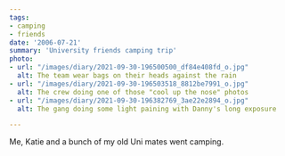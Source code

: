 ```yaml
---
tags:
- camping
- friends
date: '2006-07-21'
summary: 'University friends camping trip'
photo:
- url: "/images/diary/2021-09-30-196500500_df84e408fd_o.jpg"
  alt: The team wear bags on their heads against the rain
- url: "/images/diary/2021-09-30-196503518_8812be7991_o.jpg"
  alt: The crew doing one of those "cool up the nose" photos
- url: "/images/diary/2021-09-30-196382769_3ae22e2894_o.jpg"
  alt: The gang doing some light paining with Danny's long exposure

---
```

Me, Katie and a bunch of my old Uni mates went camping. 